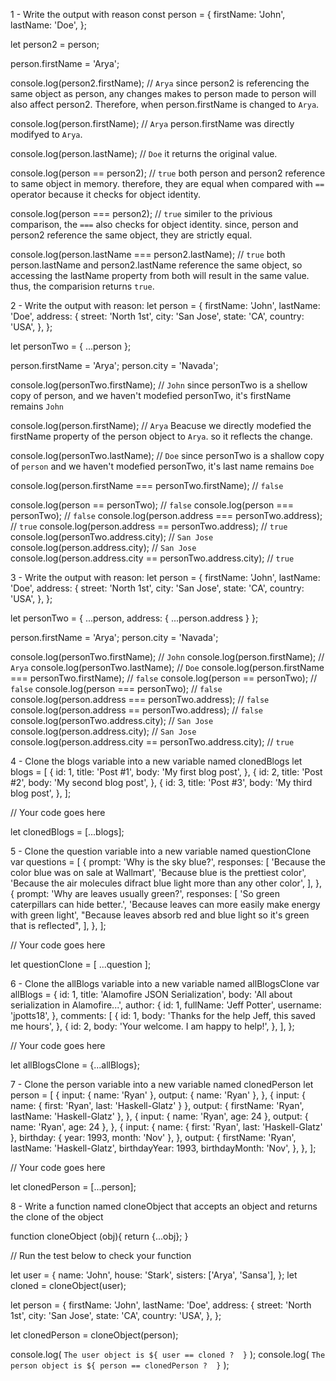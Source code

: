 1 - Write the output with reason
const person = {
firstName: 'John',
lastName: 'Doe',
};

let person2 = person;

person.firstName = 'Arya';

console.log(person2.firstName); // `Arya` since person2 is referencing the same object as person, any changes makes to person made to person will also affect person2. Therefore, when person.firstName is changed to `Arya`.

console.log(person.firstName); // `Arya` person.firstName was directly modifyed to `Arya`.

console.log(person.lastName); // `Doe` it returns the original value.

console.log(person == person2); // `true` both person and person2 reference to same object in memory. therefore, they are equal when compared with `==` operator because it checks for object identity.

console.log(person === person2); // `true` similer to the privious comparison, the `===` also checks for object identity. since, person and person2 reference the same object, they are strictly equal.

console.log(person.lastName === person2.lastName); // `true` both person.lastName and person2.lastName reference the same object, so accessing the lastName property from both will result in the same value. thus, the comparision returns `true`.

2 - Write the output with reason:
let person = {
firstName: 'John',
lastName: 'Doe',
address: {
street: 'North 1st',
city: 'San Jose',
state: 'CA',
country: 'USA',
},
};

let personTwo = { ...person };

person.firstName = 'Arya';
person.city = 'Navada';

console.log(personTwo.firstName); // `John` since personTwo is a shellow copy of person, and we haven't modefied personTwo, it's firstName remains `John`

console.log(person.firstName); // `Arya` Beacuse we directly modefied the firstName property of the person object to `Arya`. so it reflects the change.

console.log(personTwo.lastName); // `Doe` since personTwo is a shallow copy of `person` and we haven't modefied personTwo, it's last name remains `Doe`

console.log(person.firstName === personTwo.firstName); // `false`

console.log(person == personTwo); // `false`
console.log(person === personTwo); // `false`
console.log(person.address === personTwo.address); // `true`
console.log(person.address == personTwo.address); // `true`
console.log(personTwo.address.city); // `San Jose`
console.log(person.address.city); // `San Jose`
console.log(person.address.city == personTwo.address.city); // `true`

3 - Write the output with reason:
let person = {
firstName: 'John',
lastName: 'Doe',
address: {
street: 'North 1st',
city: 'San Jose',
state: 'CA',
country: 'USA',
},
};

let personTwo = { ...person, address: { ...person.address } };

person.firstName = 'Arya';
person.city = 'Navada';

console.log(personTwo.firstName); // `John`
console.log(person.firstName); // `Arya`
console.log(personTwo.lastName); // `Doe`
console.log(person.firstName === personTwo.firstName); // `false`
console.log(person == personTwo); // `false`
console.log(person === personTwo); // `false`
console.log(person.address === personTwo.address); // `false`
console.log(person.address == personTwo.address); // `false`
console.log(personTwo.address.city); // `San Jose`
console.log(person.address.city); // `San Jose`
console.log(person.address.city == personTwo.address.city); // `true`

4 - Clone the blogs variable into a new variable named clonedBlogs
let blogs = [
{
id: 1,
title: 'Post #1',
body: 'My first blog post',
},
{
id: 2,
title: 'Post #2',
body: 'My second blog post',
},
{
id: 3,
title: 'Post #3',
body: 'My third blog post',
},
];

// Your code goes here

let clonedBlogs = [...blogs];

5 - Clone the question variable into a new variable named questionClone
var questions = [
{
prompt: 'Why is the sky blue?',
responses: [
'Because the color blue was on sale at Wallmart',
'Because blue is the prettiest color',
'Because the air molecules difract blue light more than any other color',
],
},
{
prompt: 'Why are leaves usually green?',
responses: [
'So green caterpillars can hide better.',
'Because leaves can more easily make energy with green light',
"Because leaves absorb red and blue light so it's green that is reflected",
],
},
];

// Your code goes here

let questionClone = [ ...question ];

6 - Clone the allBlogs variable into a new variable named allBlogsClone
var allBlogs = {
id: 1,
title: 'Alamofire JSON Serialization',
body: 'All about serialization in Alamofire...',
author: {
id: 1,
fullName: 'Jeff Potter',
username: 'jpotts18',
},
comments: [
{
id: 1,
body: 'Thanks for the help Jeff, this saved me hours',
},
{
id: 2,
body: 'Your welcome. I am happy to help!',
},
],
};

// Your code goes here

let allBlogsClone = {...allBlogs};

7 - Clone the person variable into a new variable named clonedPerson
let person = [
{
input: { name: 'Ryan' },
output: { name: 'Ryan' },
},
{
input: { name: { first: 'Ryan', last: 'Haskell-Glatz' } },
output: { firstName: 'Ryan', lastName: 'Haskell-Glatz' },
},
{
input: { name: 'Ryan', age: 24 },
output: { name: 'Ryan', age: 24 },
},
{
input: {
name: { first: 'Ryan', last: 'Haskell-Glatz' },
birthday: { year: 1993, month: 'Nov' },
},
output: {
firstName: 'Ryan',
lastName: 'Haskell-Glatz',
birthdayYear: 1993,
birthdayMonth: 'Nov',
},
},
];

// Your code goes here

let clonedPerson = [...person];

8 - Write a function named cloneObject that accepts an object and returns the clone of the object

function cloneObject (obj){
  return {...obj};
}

// Run the test below to check your function

let user = {
name: 'John',
house: 'Stark',
sisters: ['Arya', 'Sansa'],
};
let cloned = cloneObject(user);

let person = {
firstName: 'John',
lastName: 'Doe',
address: {
street: 'North 1st',
city: 'San Jose',
state: 'CA',
country: 'USA',
},
};

let clonedPerson = cloneObject(person);

console.log(
`The user object is ${
    user == cloned ? 
  }`
);
console.log(
`The person object is ${
    person == clonedPerson ? 
  }`
);

